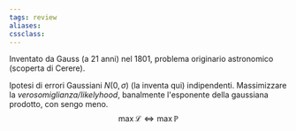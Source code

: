 ```yaml
---
tags: review
aliases:
cssclass:
---
```

 
Inventato da Gauss (a 21 anni) nel 1801, problema originario astronomico (scoperta di Cerere).

Ipotesi di errori Gaussiani $N(0,\sigma)$ (la inventa qui) indipendenti.
Massimizzare la _verosomiglianza/likelyhood_, banalmente l'esponente della gaussiana prodotto, con sengo meno.
$$
\max \mathcal{L} \iff \max \mathbb{P}
$$

